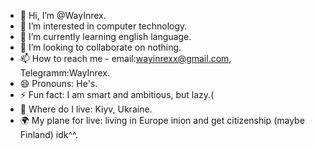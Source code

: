 - 👋 Hi, I’m @WayInrex.
- 👀 I’m interested in computer technology.
- 🌱 I’m currently learning english language.
- 💞️ I’m looking to collaborate on nothing.
- 📫 How to reach me - email:wayinrexx@gmail.com, Telegramm:WayInrex.
- 😄 Pronouns: He's.
- ⚡ Fun fact: I am smart and ambitious, but lazy.(
- 🏡 Where do I live: Kiyv, Ukraine.
- 🌍 My plane for live: living in Europe inion and get citizenship (maybe Finland) idk^^.
<!---
WayInrex/WayInrex is a ✨ special ✨ repository because its `README.md` (this file) appears on your GitHub profile.
You can click the Preview link to take a look at your changes.
--->

